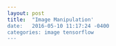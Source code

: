 ```yaml
---
layout: post
title:  "Image Manipulation'
date:   2016-05-10 11:17:24 -0400
categories: image tensorflow
---
```


